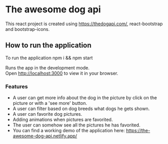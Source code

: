 # The awesome dog api

This react project is created using https://thedogapi.com/, react-bootstrap and bootstrap-icons. 

## How to run the application

To run the application npm i && npm start

Runs the app in the development mode.\
Open [http://localhost:3000](http://localhost:3000) to view it in your browser.

### Features

- A user can get more info about the dog in the picture by click on the picture or with a 'see more' button.
- A user can filter based on dog breeds what dogs he gets shown.
- A user can favorite dog pictures.
- Adding animations when pictures are favorited.
- The user can somehow see all the pictures he has favorited.
- You can find a working demo of the application here: https://the-awesome-dog-api.netlify.app/
